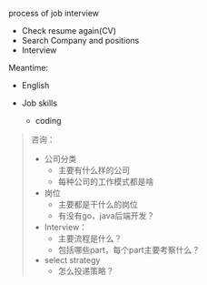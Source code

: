 process of job interview



- Check resume again(CV)
- Search Company and positions
- Interview

Meantime:

- English

- Job  skills

  - coding

    

> 咨询：
>
> - 公司分类
>   - 主要有什么样的公司
>   - 每种公司的工作模式都是啥
> - 岗位
>   - 主要都是干什么的岗位
>   - 有没有go，java后端开发？
> - Interview：
>   - 主要流程是什么？
>   - 包括哪些part，每个part主要考察什么？
> - select strategy
>   - 怎么投递策略？













